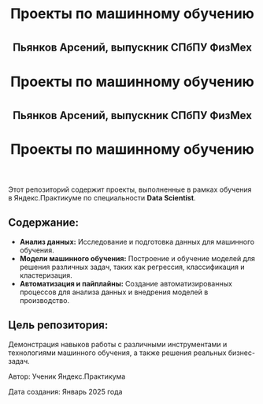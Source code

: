 <h1 align="center"> Проекты по машинному обучению <h1> 
<h2 align="center">Пьянков Арсений, выпускник СПбПУ ФизМех</h2>


<html lang="ru">
<head>
    <h1 align="center"> Проекты по машинному обучению <h1> 
    <h2 align="center">Пьянков Арсений, выпускник СПбПУ ФизМех</h2>
    <meta charset="UTF-8">
    <meta name="viewport" content="width=device-width, initial-scale=1.0">

</head>
<body>
    <header>
       <h1 align="center"> Проекты по машинному обучению <h1> 
    </header>
    <section>
        <p>
            Этот репозиторий содержит проекты, выполненные в рамках обучения в Яндекс.Практикуме по специальности <strong>Data Scientist</strong>.
        </p>
        <h2>Содержание:</h2>
        <ul>
            <li><strong>Анализ данных:</strong> Исследование и подготовка данных для машинного обучения.</li>
            <li><strong>Модели машинного обучения:</strong> Построение и обучение моделей для решения различных задач, таких как регрессия, классификация и кластеризация.</li>
            <li><strong>Автоматизация и пайплайны:</strong> Создание автоматизированных процессов для анализа данных и внедрения моделей в производство.</li>
        </ul>
        <h2>Цель репозитория:</h2>
        <p>
            Демонстрация навыков работы с различными инструментами и технологиями машинного обучения, а также решения реальных бизнес-задач.
        </p>
    </section>
    <footer>
        <p>Автор: Ученик Яндекс.Практикума</p>
        <p>Дата создания: Январь 2025 года</p>
    </footer>
</body>
</html>

